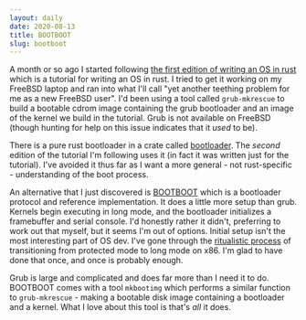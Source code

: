 ```yaml
---
layout: daily
date: 2020-08-13
title: BOOTBOOT
slug: bootboot
---
```


A month or so ago I started following [the first edition of writing an OS in rust](https://os.phil-opp.com/first-edition/)
which is a tutorial for writing an OS in rust.
I tried to get it working on my FreeBSD laptop and ran into what I'll call "yet another teething problem
for me as a new FreeBSD user". I'd been using a tool called `grub-mkrescue` to build a bootable cdrom image
containing the grub bootloader and an image of the kernel we build in the tutorial.
Grub is not available on FreeBSD (though hunting for help on this issue indicates that it _used_ to be).

There is a pure rust bootloader in a crate called [bootloader](https://crates.io/crates/bootloader).
The _second_ edition of the tutorial I'm following uses it (in fact it was written just for the tutorial).
I've avoided it thus far as I want a more general - not rust-specific - understanding of the boot process.

An alternative that I just discovered is [BOOTBOOT](https://wiki.osdev.org/BOOTBOOT) which is a
bootloader protocol and reference implementation. It does a little more setup than grub.
Kernels begin executing in long mode, and the bootloader initializes a framebuffer and serial console.
I'd honestly rather it didn't, preferring to work out that myself, but it seems I'm out of options.
Initial setup isn't the most interesting part of OS dev.
I've gone through the [ritualistic process](https://github.com/stevebob/writing-an-os-in-rust/blob/master/src/boot.asm)
of transitioning from protected mode to long mode on x86. I'm glad to have done that once, and once is probably enough.

Grub is large and complicated and does far more than I need it to do. BOOTBOOT comes with a tool `mkbootimg`
which performs a similar function to `grub-mkrescue` - making a bootable disk image containing a bootloader
and a kernel. What I love about this tool is that's _all_ it does.
